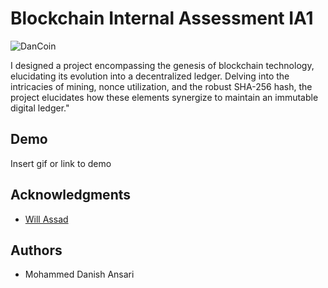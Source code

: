 
# Blockchain Internal Assessment IA1


![DanCoin](https://i.ibb.co/1smj8Wz/070d98c5afa44e26b6daf82911083001.png)

I designed a project encompassing the genesis of blockchain technology, elucidating its evolution into a decentralized ledger. Delving into the intricacies of mining, nonce utilization, and the robust SHA-256 hash, the project elucidates how these elements synergize to maintain an immutable digital ledger."


## Demo

Insert gif or link to demo


## Acknowledgments

 - [Will Assad](http://willassad.com/)
 

## Authors

- Mohammed Danish Ansari




